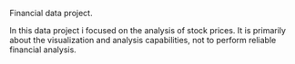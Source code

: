 Financial data project.

In this data project i focused on the analysis of stock prices. It is primarily about the visualization and analysis capabilities, not to perform reliable financial analysis.
